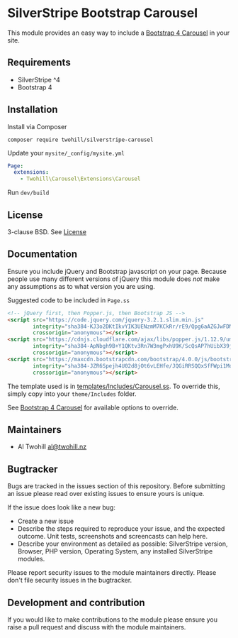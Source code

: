 # SilverStripe Bootstrap Carousel

This module provides an easy way to include a [Bootstrap 4 Carousel](https://getbootstrap.com/docs/4.0/components/carousel/)
in your site.

## Requirements
 * SilverStripe ^4
 * Bootstrap 4

## Installation
Install via Composer

```
composer require twohill/silverstripe-carousel
```

Update your `mysite/_config/mysite.yml`

```yml
Page:
  extensions:
    - Twohill\Carousel\Extensions\Carousel
```

Run `dev/build`

## License
3-clause BSD. See [License](license.md)


## Documentation

Ensure you include jQuery and Bootstrap javascript on your page. Because people use many different versions of 
jQuery this module does *not* make any assumptions as to what version you are using.

Suggested code to be included in `Page.ss`

```html
<!-- jQuery first, then Popper.js, then Bootstrap JS -->
<script src="https://code.jquery.com/jquery-3.2.1.slim.min.js"
        integrity="sha384-KJ3o2DKtIkvYIK3UENzmM7KCkRr/rE9/Qpg6aAZGJwFDMVNA/GpGFF93hXpG5KkN"
        crossorigin="anonymous"></script>
<script src="https://cdnjs.cloudflare.com/ajax/libs/popper.js/1.12.9/umd/popper.min.js"
        integrity="sha384-ApNbgh9B+Y1QKtv3Rn7W3mgPxhU9K/ScQsAP7hUibX39j7fakFPskvXusvfa0b4Q"
        crossorigin="anonymous"></script>
<script src="https://maxcdn.bootstrapcdn.com/bootstrap/4.0.0/js/bootstrap.min.js"
        integrity="sha384-JZR6Spejh4U02d8jOt6vLEHfe/JQGiRRSQQxSfFWpi1MquVdAyjUar5+76PVCmYl"
        crossorigin="anonymous"></script>
```

The template used is in [templates/Includes/Carousel.ss](templates/Includes/Carousel.ss). To override this, simply
copy into your `theme/Includes` folder.

See [Bootstrap 4 Carousel](https://getbootstrap.com/docs/4.0/components/carousel/) for available options to override.


## Maintainers
 * Al Twohill <al@twohill.nz>
 
## Bugtracker
Bugs are tracked in the issues section of this repository. Before submitting an issue please read over 
existing issues to ensure yours is unique. 
 
If the issue does look like a new bug:
 
 - Create a new issue
 - Describe the steps required to reproduce your issue, and the expected outcome. Unit tests, screenshots 
 and screencasts can help here.
 - Describe your environment as detailed as possible: SilverStripe version, Browser, PHP version, 
 Operating System, any installed SilverStripe modules.
 
Please report security issues to the module maintainers directly. Please don't file security issues in the bugtracker.
 
## Development and contribution
If you would like to make contributions to the module please ensure you raise a pull request and discuss with the module maintainers.
